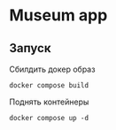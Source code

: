 # Museum app

## Запуск

Сбилдить докер образ
```shell
docker compose build
```
Поднять контейнеры
```shell
docker compose up -d
```

